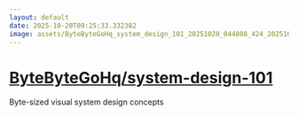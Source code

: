 ```yaml
---
layout: default
date: 2025-10-20T09:25:33.332382
image: assets/ByteByteGoHq_system_design_101_20251020_044808_424_20251020_045016--20251020T065017700--cropped.png
---
```


# [ByteByteGoHq/system-design-101](https://github.com/ByteByteGoHq/system-design-101/)

Byte-sized visual system design concepts
